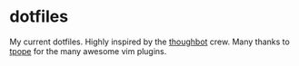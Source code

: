 # dotfiles

My current dotfiles.  Highly inspired by the [thoughbot](https://github.com/thoughtbot) crew.  Many thanks to [tpope](https://github.com/tpope) for the many awesome vim plugins.
